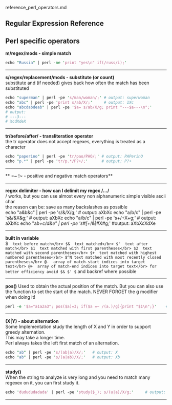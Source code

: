 reference_perl_operators.md

Regular Expression Reference
---

Perl specific operators
---

**m/regex/mods - simple match**</br>
```perl
echo "Russia" | perl -ne 'print "yes\n" if(/russ/i);'
```

---
**s/regex/replacement/mods	- substitute (or count)**</br>
substitute and (if needed) gives back how often the match has been substituted
```perl
echo "superman" | perl -pe 's/man/woman/;' # output: superwoman
echo "abc" | perl -pe 'print s/ab/X/;'     # output: 1Xc
echo "abcdabdeab" | perl -pe '$a= s/ab/X/g; print "---$a---\n";'
# output:
# ---3---
# XcdXdeX
```

---

**tr/before/after/ - transliteration operator**</br>
the tr operator does not accept regexes, everything is treated as a character
```perl
echo "paperino" | perl -pe 'tr/pao/PAO/;' # output: PAPerinO
echo "p.*" | perl -pe 'tr/p.*/P?+/;'      # output: P?+
```

---

** =~ !~ - positive and negative match operators**

---

**regex delimiter - how can I delimit my regex /.../**</br>
/ works, but you can use almost every non alphanumeric simple visible ascii char</br>
the reason can be: save as many backslashes as possible</br>
echo "a&b&c" | perl -pe 's/&/X/g;'             # output: aXbXc
echo "a/b/c" | perl -pe 's&/&X&g;'             # output: aXbXc
echo "a/b/c" | perl -pe 's+/+X+g;'             # output: aXbXc
echo "a*b+c/d&e" | perl -pe 's#[*+/&]#X#g;'    #output: aXbXcXdXe

---

**built in variable**</br>
$`	text before match</br>
$&	text matched</br>
$'	text after match</br>
$1	text matched with first parentheses</br>
$2	text matched with second parentheses</br>
$+	text matched with highest numbered parentheses</br>
$^N	text matched with most recently closed parentheses</br>
@-	array of match-start indices into target text</br>
@+	array of match-end indices into target text</br>
for better efficiency avoid $& $' $` and backref where possible</br>

---

**pos()**
Used to obtain the actual position of the match.
But you can also use the function to set the start of the match.
NEVER FORGET the g modifier when doing it!
```perl
perl -e '$a="a1a2a3"; pos($a)=3; if($a =~ /(a.)/g){print "$1\n";}'    # output: a3
```

---

**(X|Y) - about alternation**</br>
Some Implementation study the length of X and Y in order to support greedy alternation.</br>
This may take a longer time.</br>
Perl always takes the left first match of an alternation.</br>
```perl
echo "ab" | perl -pe 's/(ab|a)/X/;'   # output: X
echo "ab" | perl -pe 's/(a|ab)/X/;'   # output: Xb
```

---

**study()**</br>
When the string to analyze is very long and you need to match many regexex on it, you can first study it.
```perl
echo 'dudududadada' | perl -pe 'study($_); s/(u|a)/X/g;'     # output: dXdXdXdXdXdX
```
---
